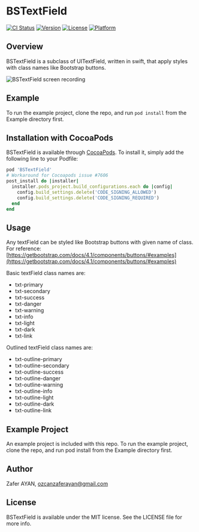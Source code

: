 # BSTextField

[![CI Status](https://img.shields.io/travis/ozcanzaferayan/BSTextField.svg?style=flat)](https://travis-ci.org/ozcanzaferayan/BSTextField)
[![Version](https://img.shields.io/cocoapods/v/BSTextField.svg?style=flat)](https://cocoapods.org/pods/BSTextField)
[![License](https://img.shields.io/cocoapods/l/BSTextField.svg?style=flat)](https://cocoapods.org/pods/BSTextField)
[![Platform](https://img.shields.io/cocoapods/p/BSTextField.svg?style=flat)](https://cocoapods.org/pods/BSTextField)

## Overview

BSTextField is a subclass of UITextField, written in swift, that apply styles with class names like Bootstrap buttons.

![BSTextField screen recording](https://raw.githubusercontent.com/ozcanzaferayan/BSTextField/master/Screenshots/BSTextField_screen_recording.gif "BSTextField screen recording")

## Example

To run the example project, clone the repo, and run `pod install` from the Example directory first.

## Installation with CocoaPods

BSTextField is available through [CocoaPods](https://cocoapods.org). To install
it, simply add the following line to your Podfile:

```ruby
pod 'BSTextField'
# Workaround for Cocoapods issue #7606
post_install do |installer|
  installer.pods_project.build_configurations.each do |config|
    config.build_settings.delete('CODE_SIGNING_ALLOWED')
    config.build_settings.delete('CODE_SIGNING_REQUIRED')
  end
end
```

## Usage

Any textField can be styled like Bootstrap buttons with given name of class. For reference: [https://getbootstrap.com/docs/4.1/components/buttons/#examples](https://getbootstrap.com/docs/4.1/components/buttons/#examples)

Basic textField class names are:
* txt-primary
* txt-secondary
* txt-success
* txt-danger
* txt-warning
* txt-info
* txt-light
* txt-dark
* txt-link

Outlined textField class names are:
* txt-outline-primary
* txt-outline-secondary
* txt-outline-success
* txt-outline-danger
* txt-outline-warning
* txt-outline-info
* txt-outline-light
* txt-outline-dark
* txt-outline-link

## Example Project

An example project is included with this repo. To run the example project, clone the repo, and run pod install from the Example directory first.

## Author

Zafer AYAN, ozcanzaferayan@gmail.com

## License

BSTextField is available under the MIT license. See the LICENSE file for more info.

